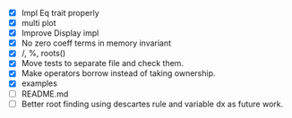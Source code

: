 - [x] Impl Eq trait properly
- [x] multi plot
- [x] Improve Display impl
- [x] No zero coeff terms in memory invariant
- [x] /, %, roots()
- [x] Move tests to separate file and check them.
- [x] Make operators borrow instead of taking ownership.
- [x] examples
- [ ] README.md
- [ ] Better root finding using descartes rule and variable dx as future work.

